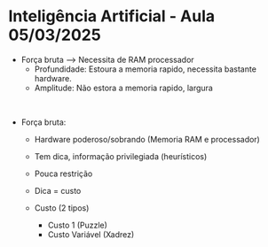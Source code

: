 <h1> Inteligência Artificial - Aula 05/03/2025 </h1>

- Força bruta --> Necessita de RAM processador
   - Profundidade: Estoura a memoria rapido, necessita bastante hardware.
   - Amplitude: Não estora a memoria rapido, largura 

<br>

   - Força bruta:
     - Hardware poderoso/sobrando (Memoria RAM e processador)
     - Tem dica, informação privilegiada (heurísticos) 
     - Pouca restrição
    
       
     - Dica = custo
     - Custo (2 tipos)
       - Custo 1 (Puzzle)
       - Custo Variável (Xadrez)

       
  
